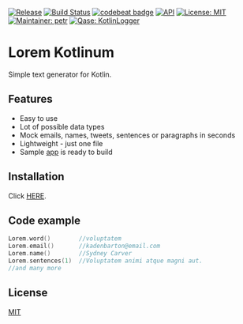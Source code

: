 [![Release](https://jitpack.io/v/Qase/LoremKotlinum.svg)](https://jitpack.io/#Qase/LoremKotlinum)
[![Build Status](https://travis-ci.org/Qase/LoremKotlinum.svg?branch=master)](https://travis-ci.org/Qase/LoremKotlinum)
[![codebeat badge](https://codebeat.co/badges/ff17f01c-c270-4800-9315-4a12098b40dd)](https://codebeat.co/projects/github-com-qase-loremkotlinum-master)
[![API](https://img.shields.io/badge/API-19%2B-brightgreen.svg?style=flat)](https://android-arsenal.com/api?level=19)
[![License: MIT](https://img.shields.io/badge/License-MIT-yellow.svg)](https://opensource.org/licenses/MIT)
[![Maintainer: petr](https://img.shields.io/badge/Maintainer-petr-blue.svg)](mailto:petr.posvic@quanti.cz)
[![Qase: KotlinLogger](https://img.shields.io/badge/Qase-LoremKotlinum-ff69b4.svg)](https://github.com/Qase/LoremKotlinum)

# Lorem Kotlinum

Simple text generator for Kotlin.

## Features
* Easy to use
* Lot of possible data types
* Mock emails, names, tweets, sentences or paragraphs in seconds
* Lightweight - just one file
* Sample [app](github/sampleApp.png) is ready to build

## Installation

Click [HERE](https://jitpack.io/#Qase/LoremKotlinum).

## Code example

```Kotlin
Lorem.word()        //voluptatem
Lorem.email()       //kadenbarton@email.com
Lorem.name()        //Sydney Carver
Lorem.sentences(1)  //Voluptatem animi atque magni aut.
//and many more
```


## License
[MIT](https://github.com/nishanths/license/blob/master/LICENSE)
